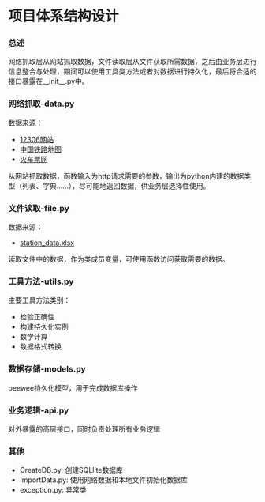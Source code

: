 # 项目体系结构设计

### 总述
网络抓取层从网站抓取数据，文件读取层从文件获取所需数据，之后由业务层进行信息整合与处理，期间可以使用工具类方法或者对数据进行持久化，最后将合适的接口暴露在\_\_init\_\_.py中。

### 网络抓取-data.py
数据来源：  
* [12306网站](https://kyfw.12306.cn)
* [中国铁路地图](http://cnrail.geogv.org/zhcn)
* [火车票网](http://www.huochepiao.com)

从网站抓取数据，函数输入为http请求需要的参数，输出为python内建的数据类型（列表、字典……），尽可能地返回数据，供业务层选择性使用。

### 文件读取-file.py
数据来源：  
* [station_data.xlsx](https://zhuanlan.zhihu.com/p/25497919)

读取文件中的数据，作为类成员变量，可使用函数访问获取需要的数据。

### 工具方法-utils.py
主要工具方法类别：  
* 检验正确性
* 构建持久化实例
* 数学计算
* 数据格式转换

### 数据存储-models.py
peewee持久化模型，用于完成数据库操作

### 业务逻辑-api.py
对外暴露的高层接口，同时负责处理所有业务逻辑

### 其他
* CreateDB.py: 创建SQLlite数据库
* ImportData.py: 使用网络数据和本地文件初始化数据库
* exception.py: 异常类